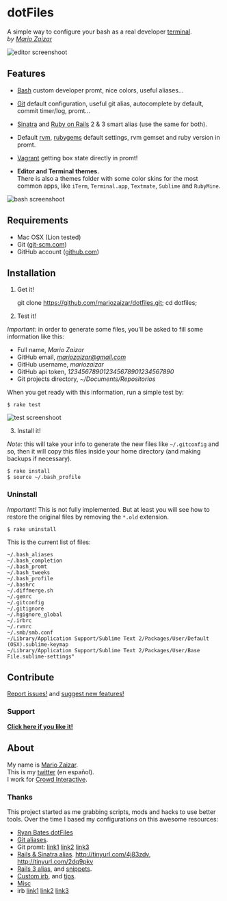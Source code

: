 # dotFiles
A simple way to configure your bash as a real developer [terminal][cli].  
*by [Mario Zaizar](about)*

![editor screenshoot](http://github.com/mariozaizar/dotfiles/raw/master/images/editor.png)

## Features

- [Bash][bash] custom developer promt, nice colors, useful aliases…
- [Git][git] default configuration, useful git alias, autocomplete by default, commit timer/log, promt…
- [Sinatra][sinatra] and [Ruby on Rails][rails] 2 & 3 smart alias (use the same for both).
- Default [rvm][rvm], [rubygems][gem] default settings, rvm gemset and ruby version in promt.
- [Vagrant][vagrant] getting box state directly in promt!

- **Editor and Terminal themes.**  
There is also a themes folder with some color skins for the most common apps,
like `iTerm`, `Terminal.app`, `Textmate`, `Sublime` and `RubyMine`.

![bash screenshoot](http://github.com/mariozaizar/dotfiles/raw/master/images/bash.png)

## Requirements

- Mac OSX (Lion tested)
- Git ([git-scm.com](http://git-scm.com))
- GitHub account ([github.com](http://github.com))

## Installation

1) Get it!

	git clone https://github.com/mariozaizar/dotfiles.git;
    cd dotfiles;

2) Test it!

*Important:* in order to generate some files, you'll be asked to fill some
information like this:

- Full name, *Mario Zaizar*
- GitHub email, *mariozaizar@gmail.com*
- GitHub username, *mariozaizar*
- GitHub api token, *123456789012345678901234567890*
- Git projects directory, *~/Documents/Repositorios*

When you get ready with this information, run a simple test by:

    $ rake test

![test screenshoot](http://github.com/mariozaizar/dotfiles/raw/master/images/test.png)

3) Install it!

*Note:* this will take your info to generate the new files like
`~/.gitconfig` and so, then it will copy this files inside your home directory
(and making backups if necessary).

    $ rake install
    $ source ~/.bash_profile

### Uninstall

*Important!* This is not fully implemented. But at least you will see how to
restore the original files by removing the `*.old` extension.

    $ rake uninstall

This is the current list of files:

    ~/.bash_aliases
    ~/.bash_completion
    ~/.bash_promt
    ~/.bash_tweeks
    ~/.bash_profile
    ~/.bashrc
    ~/.diffmerge.sh
    ~/.gemrc
    ~/.gitconfig
    ~/.gitignore
    ~/.hgignore_global
    ~/.irbrc
    ~/.rvmrc
    ~/.smb/smb.conf
    ~/Library/Application Support/Sublime Text 2/Packages/User/Default (OSX).sublime-keymap
    ~/Library/Application Support/Sublime Text 2/Packages/User/Base File.sublime-settings"

## Contribute

[Report issues!](https://github.com/mariozaizar/dotfiles/issues?labels=Bugs) and
[suggest new features!](https://github.com/mariozaizar/dotfiles/issues?labels=Features)

### Support

**[Click here if you like it!](http://goo.gl/QF88m)**

## About

My name is [Mario Zaizar][about].  
This is my [twitter](twitter) (en español).  
I work for [Crowd Interactive](crowd).

### Thanks

This project started as me grabbing scripts, mods and hacks to use better tools.
Over the time I based my configurations on this awesome resources:

- [Ryan Bates dotFiles](https://github.com/ryanb/dotfiles)
- [Git aliases](http://library.edgecase.com/git_immersion/lab_11.html).
- Git promt:
[link1](http://tinyurl.com/4q6zehb)
[link2](https://gist.github.com/778558)
[link3](http://tinyurl.com/4kzgb7k)
- [Rails & Sinatra alias](http://openmonkey.com/2009/03/06/adaptive-script-console-shell-alias-for-both-rails-and-sinatra/). http://tinyurl.com/4j83zdv, http://tinyurl.com/2dq9pkv
- [Rails 3 alias](http://matthewhutchinson.net/2010/9/19/rails-3-bash-aliases-and-irbrc-configs),  and [snippets](http://snippets.rorbuilder.info/posts/show/272).
- [Custom irb](http://iain.nl/2010/07/customizing-irb-2010-edition/), and [tips](http://robots.thoughtbot.com/post/159806033/irb-script-console-tips).
- [Misc](https://gist.github.com/1270654)
- irb
[link1](http://iain.nl/2010/07/customizing-irb-2010-edition/)
[link2](http://snippets.rorbuilder.info/posts/show/272)
[link3](http://robots.thoughtbot.com/post/159806033/irb-script-console-tips)

[about]: http://about.me/mariozaizar
[twitter]: http://twitter.com/mariozaizar
[crowdint]: http://blog.crowdint.com
[cli]: http://en.wikipedia.org/wiki/Command_line_interface
[git]: http://git-scm.com/
[sinatra]: http://www.sinatrarb.com/
[rails]: http://rubyonrails.org/
[rvm]: https://rvm.beginrescueend.com/
[gem]: http://rubygems.org/
[bash]: http://www.gnu.org/software/bash/
[vagrant]: http://vagrantup.com
